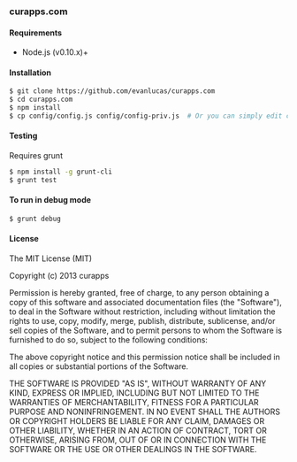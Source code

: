 ### curapps.com

#### Requirements
- Node.js (v0.10.x)+

#### Installation

```bash
$ git clone https://github.com/evanlucas/curapps.com
$ cd curapps.com
$ npm install
$ cp config/config.js config/config-priv.js  # Or you can simply edit config.js
```

#### Testing

Requires grunt

```bash
$ npm install -g grunt-cli
$ grunt test
```

#### To run in debug mode

```bash
$ grunt debug
```

#### License

The MIT License (MIT)

Copyright (c) 2013 curapps

Permission is hereby granted, free of charge, to any person obtaining a copy of
this software and associated documentation files (the "Software"), to deal in
the Software without restriction, including without limitation the rights to
use, copy, modify, merge, publish, distribute, sublicense, and/or sell copies of
the Software, and to permit persons to whom the Software is furnished to do so,
subject to the following conditions:

The above copyright notice and this permission notice shall be included in all
copies or substantial portions of the Software.

THE SOFTWARE IS PROVIDED "AS IS", WITHOUT WARRANTY OF ANY KIND, EXPRESS OR
IMPLIED, INCLUDING BUT NOT LIMITED TO THE WARRANTIES OF MERCHANTABILITY, FITNESS
FOR A PARTICULAR PURPOSE AND NONINFRINGEMENT. IN NO EVENT SHALL THE AUTHORS OR
COPYRIGHT HOLDERS BE LIABLE FOR ANY CLAIM, DAMAGES OR OTHER LIABILITY, WHETHER
IN AN ACTION OF CONTRACT, TORT OR OTHERWISE, ARISING FROM, OUT OF OR IN
CONNECTION WITH THE SOFTWARE OR THE USE OR OTHER DEALINGS IN THE SOFTWARE.